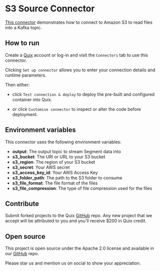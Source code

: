 # S3 Source Connector

[This connector](https://github.com/quixio/quix-samples/tree/main/python/sources/s3_source) demonstrates how to connect to Amazon S3 to read files into a Kafka topic.

## How to run

Create a [Quix](https://portal.platform.quix.io/signup?xlink=github) account or log-in and visit the `Connectors` tab to use this connector.

Clicking `Set up connector` allows you to enter your connection details and runtime parameters.

Then either: 
* click `Test connection & deploy` to deploy the pre-built and configured container into Quix. 

* or click `Customise connector` to inspect or alter the code before deployment.

## Environment variables

This connector uses the following environment variables:

- **output**: The output topic to stream Segment data into
- **s3_bucket**: The URI or URL to your S3 bucket
- **s3_region**: The region of your S3 bucket
- **s3_secret**: Your AWS secret
- **s3_access_key_id**: Your AWS Access Key
- **s3_folder_path**: The path to the S3 folder to consume
- **s3_file_format**: The file format of the files
- **s3_file_compression**: The type of file compression used for the files

## Contribute

Submit forked projects to the Quix [GitHub](https://github.com/quixio/quix-samples) repo. Any new project that we accept will be attributed to you and you'll receive $200 in Quix credit.

## Open source

This project is open source under the Apache 2.0 license and available in our [GitHub](https://github.com/quixio/quix-samples) repo.

Please star us and mention us on social to show your appreciation.
